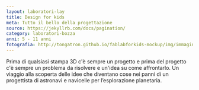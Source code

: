 ```yaml
---
layout: laboratori-lay
title: Design for kids
meta: Tutto il bello della progettazione
source: https://jekyllrb.com/docs/pagination/
category: laboratori-bozza
anni: 5 - 11 anni
fotografia: http://tongatron.github.io/fablabforkids-mockup/img/immagine.jpg
---
```

Prima di qualsiasi stampa 3D c'è sempre un progetto e prima del progetto c'è sempre un problema da risolvere e un'idea su come affrontarlo. Un viaggio alla scoperta delle idee che diventano cose nei panni di un progettista di astronavi e navicelle per l’esplorazione planetaria.
